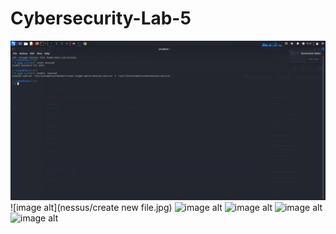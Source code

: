 # Cybersecurity-Lab-5
![image alt](https://github.com/AlizadaUlvi/Cybersecurity-Lab-5/blob/39b8d4be67d6820df57a64116708f69b21c76bf7/nessus/starting%20nessus.jpg)
![image alt](nessus/create new file.jpg)
![image alt]()
![image alt]()
![image alt]()
![image alt]()
